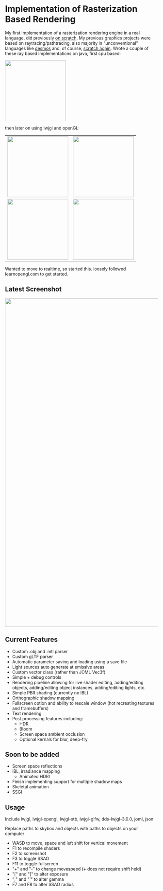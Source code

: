 # Implementation of Rasterization Based Rendering
My first implementation of a rasterization rendering engine in a real language, did previously [on scratch](https://turbowarp.org/1131546958/fullscreen?hqpen&fps=60). My previous graphics projects were based on raytracing/pathtracing, also majority in "unconventional" languages like [desmos](https://www.desmos.com/calculator/jznxn2yzkt) and, of course, [scratch again](https://scratch.mit.edu/projects/960060994/). Wrote a couple of these ray based implementations on java, first cpu based: 

<img src="https://github.com/user-attachments/assets/76f0623e-f46b-4804-bde3-06f55c9511ea" width="200">

then later on using lwjgl and openGL:
<table>
  <tr>
    <td><img src="https://github.com/user-attachments/assets/aad42e58-3034-491a-a3a7-5766ccc8d089" width="200"></td>
    <td><img src="https://github.com/user-attachments/assets/e4ef819f-772f-46a2-b733-822685ddb7a1" width="200"></td>
  </tr>
  <tr>
    <td><img src="https://github.com/user-attachments/assets/9debb4be-035f-4302-81f0-76a2276fd21b" width="200"></td>
    <td><img src="https://github.com/user-attachments/assets/11651134-6a20-4c16-8a2c-3e587459acf9" width="200"></td>
  </tr>
</table>
Wanted to move to realtime, so started this. loosely followed learnopengl.com to get started.


## Latest Screenshot
<img src="https://github.com/user-attachments/assets/0fb738f3-96b3-453b-a085-31474312fb00" width="1080">





## Current Features
- Custom .obj and .mtl parser
- Custom gLTF parser
- Automatic parameter saving and loading using a save file
- Light sources auto generate at emissive areas
- Custom vector class (rather than JOML Vec3f)
- Simple + debug controls
- Rendering pipeline allowing for live shader editing, adding/editing objects, adding/editing object instances, adding/editing lights, etc.
- Simple PBR shading (currently no IBL)
- Orthographic shadow mapping
- Fullscreen option and ability to rescale window (hot recreating textures and framebuffers)
- Text rendering
- Post processing features including:
  - HDR
  - Bloom
  - Screen space ambient occlusion
  - Optional kernals for blur, deep-fry
 
## Soon to be added
- Screen space reflections
- IBL, irradiance mapping
  - Animated HDRI
- Finish implementing support for multiple shadow maps
- Skeletal animation
- SSGI

## Usage
Include lwjgl, lwjgl-opengl, lwjgl-stb, lwjgl-glfw, dds-lwjgl-3.0.0, joml, json

Replace paths to skybox and objects with paths to objects on your computer
- WASD to move, space and left shift for vertical movement
- F1 to recompile shaders
- F2 to screenshot
- F3 to toggle SSAO
- F11 to toggle fullscreen
- "+" and "-" to change movespeed (+ does not require shift held)
- "[" and "]" to alter exposure
- ";" and "'" to alter gamma
- F7 and F8 to alter SSAO radius
